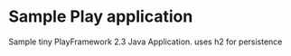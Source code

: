 Sample Play application
=======================

Sample tiny PlayFramework 2.3 Java Application.
uses h2 for persistence 